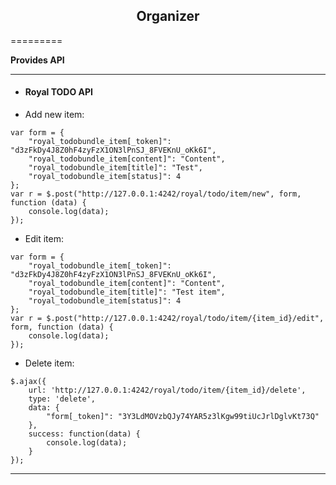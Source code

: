 <h2 align="center">Organizer</h2>
=========

**Provides API**

<hr>

- <h4>Royal TODO API</h3>



- Add new item:
```
var form = {
    "royal_todobundle_item[_token]": "d3zFkDy4J8Z0hF4zyFzX1ON3lPnSJ_8FVEKnU_oKk6I",
    "royal_todobundle_item[content]": "Content",
    "royal_todobundle_item[title]": "Test",
    "royal_todobundle_item[status]": 4
};
var r = $.post("http://127.0.0.1:4242/royal/todo/item/new", form, function (data) {
    console.log(data);
});
```
- Edit item:
```
var form = {
    "royal_todobundle_item[_token]": "d3zFkDy4J8Z0hF4zyFzX1ON3lPnSJ_8FVEKnU_oKk6I",
    "royal_todobundle_item[content]": "Content",
    "royal_todobundle_item[title]": "Test item",
    "royal_todobundle_item[status]": 4
};
var r = $.post("http://127.0.0.1:4242/royal/todo/item/{item_id}/edit", form, function (data) {
    console.log(data);
});
```
- Delete item:
```
$.ajax({
    url: 'http://127.0.0.1:4242/royal/todo/item/{item_id}/delete',
    type: 'delete',
    data: {
        "form[_token]": "3Y3LdMOVzbQJy74YAR5z3lKgw99tiUcJrlDglvKt73Q"
    },
    success: function(data) {
        console.log(data);
    }
});
```

<hr>
